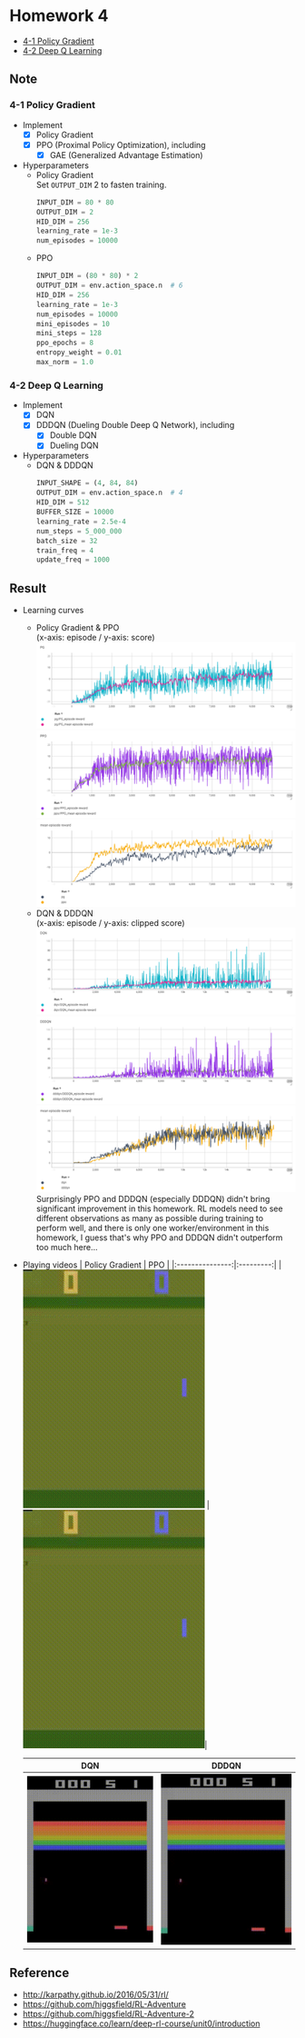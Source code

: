 # Homework 4
* [4-1 Policy Gradient]
* [4-2 Deep Q Learning]

## Note
### 4-1 Policy Gradient
* Implement
  - [x] Policy Gradient
  - [x] PPO (Proximal Policy Optimization), including
    - [x] GAE (Generalized Advantage Estimation)
* Hyperparameters
  * Policy Gradient  
    Set `OUTPUT_DIM` 2 to fasten training.
    ```python
    INPUT_DIM = 80 * 80
    OUTPUT_DIM = 2
    HID_DIM = 256
    learning_rate = 1e-3
    num_episodes = 10000
    ```
  * PPO
    ```python
    INPUT_DIM = (80 * 80) * 2
    OUTPUT_DIM = env.action_space.n  # 6
    HID_DIM = 256
    learning_rate = 1e-3
    num_episodes = 10000
    mini_episodes = 10
    mini_steps = 128
    ppo_epochs = 8
    entropy_weight = 0.01
    max_norm = 1.0
    ```
### 4-2 Deep Q Learning
* Implement
  - [x] DQN
  - [x] DDDQN (Dueling Double Deep Q Network), including
    - [x] Double DQN
    - [x] Dueling DQN
* Hyperparameters
  * DQN & DDDQN
    ```python
    INPUT_SHAPE = (4, 84, 84)
    OUTPUT_DIM = env.action_space.n  # 4
    HID_DIM = 512
    BUFFER_SIZE = 10000
    learning_rate = 2.5e-4
    num_steps = 5_000_000
    batch_size = 32
    train_freq = 4
    update_freq = 1000
    ```

## Result
* Learning curves
  * Policy Gradient & PPO  
    (x-axis: episode / y-axis: score)
    ![re411]
    ![re412]
    ![re413]
  * DQN & DDDQN  
    (x-axis: episode / y-axis: clipped score)
    ![re421]
    ![re422]
    ![re423]  
  Surprisingly PPO and DDDQN (especially DDDQN) didn't bring significant improvement in this homework. RL models need to see different observations as many as possible during training to perform well, and there is only one worker/environment in this homework, I guess that's why PPO and DDDQN didn't outperform too much here...

* Playing videos
  | Policy Gradient | PPO       |
  |:---------------:|:---------:|
  |![pong-pg]       |![pong-ppo]|
    
  | DQN           | DDDQN           |
  |:-------------:|:---------------:|
  |![breakout-dqn]|![breakout-dddqn]|
  
## Reference
* http://karpathy.github.io/2016/05/31/rl/
* https://github.com/higgsfield/RL-Adventure
* https://github.com/higgsfield/RL-Adventure-2
* https://huggingface.co/learn/deep-rl-course/unit0/introduction



[4-1 Policy Gradient]: https://docs.google.com/presentation/d/1bsXDirSx0hS0fJJQU2p1SeTG9ayMN_s_JBP2B8XQoMk
[4-2 Deep Q Learning]: https://docs.google.com/presentation/d/1RlGBmr8WwftbwnnnZm5B4h0emc8v4aGtn-dJomAQJLg
[re411]: result/re411.png
[re412]: result/re412.png
[re413]: result/re413.png
[re421]: result/re421.png
[re422]: result/re422.png
[re423]: result/re423.png
[pong-pg]: result/pong-pg-episode-0.gif
[pong-ppo]: result/pong-ppo-episode-0.gif
[breakout-dqn]: result/breakout-dqn-episode-0.gif
[breakout-dddqn]: result/breakout-dddqn-episode-0.gif
